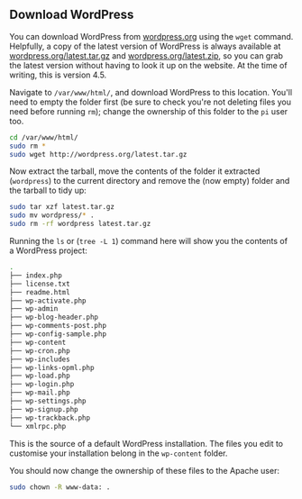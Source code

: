 ## Download WordPress

You can download WordPress from [wordpress.org](http://wordpress.org/) using the `wget` command. Helpfully, a copy of the latest version of WordPress is always available at [wordpress.org/latest.tar.gz](https://wordpress.org/latest.tar.gz) and [wordpress.org/latest.zip](https://wordpress.org/latest.zip), so you can grab the latest version without having to look it up on the website. At the time of writing, this is version 4.5.

Navigate to `/var/www/html/`, and download WordPress to this location. You'll need to empty the folder first (be sure to check you're not deleting files you need before running `rm`); change the ownership of this folder to the `pi` user too.

```bash
cd /var/www/html/
sudo rm *
sudo wget http://wordpress.org/latest.tar.gz
```

Now extract the tarball, move the contents of the folder it extracted (`wordpress`) to the current directory and remove the (now empty) folder and the tarball to tidy up:

```bash
sudo tar xzf latest.tar.gz
sudo mv wordpress/* .
sudo rm -rf wordpress latest.tar.gz
```

Running the `ls` or (`tree -L 1`) command here will show you the contents of a WordPress project:

```bash
.
├── index.php
├── license.txt
├── readme.html
├── wp-activate.php
├── wp-admin
├── wp-blog-header.php
├── wp-comments-post.php
├── wp-config-sample.php
├── wp-content
├── wp-cron.php
├── wp-includes
├── wp-links-opml.php
├── wp-load.php
├── wp-login.php
├── wp-mail.php
├── wp-settings.php
├── wp-signup.php
├── wp-trackback.php
└── xmlrpc.php
```

This is the source of a default WordPress installation. The files you edit to customise your installation belong in the `wp-content` folder.

You should now change the ownership of these files to the Apache user:

```bash
sudo chown -R www-data: .
```


